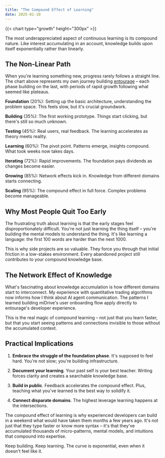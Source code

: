 ```yaml
---
title: "The Compound Effect of Learning"
date: 2025-01-10
---
```


{{< chart type="growth" height="300px" >}}

The most underappreciated aspect of continuous learning is its compound nature. Like interest accumulating in an account, knowledge builds upon itself exponentially rather than linearly.

## The Non-Linear Path

When you're learning something new, progress rarely follows a straight line. The chart above represents my own journey building [entourage](https://entourage.tech) – each phase building on the last, with periods of rapid growth following what seemed like plateaus.

**Foundation** (20%): Setting up the basic architecture, understanding the problem space. This feels slow, but it's crucial groundwork.

**Building** (35%): The first working prototype. Things start clicking, but there's still so much unknown.

**Testing** (45%): Real users, real feedback. The learning accelerates as theory meets reality.

**Learning** (60%): The pivot point. Patterns emerge, insights compound. What took weeks now takes days.

**Iterating** (72%): Rapid improvements. The foundation pays dividends as changes become easier.

**Growing** (85%): Network effects kick in. Knowledge from different domains starts connecting.

**Scaling** (95%): The compound effect in full force. Complex problems become manageable.

## Why Most People Quit Too Early

The frustrating truth about learning is that the early stages feel disproportionately difficult. You're not just learning the thing itself – you're building the mental models to understand the thing. It's like learning a language: the first 100 words are harder than the next 1000.

This is why side projects are so valuable. They force you through that initial friction in a low-stakes environment. Every abandoned project still contributes to your compound knowledge base.

## The Network Effect of Knowledge

What's fascinating about knowledge accumulation is how different domains start to interconnect. My experience with quantitative trading algorithms now informs how I think about AI agent communication. The patterns I learned building miDrive's user onboarding flow apply directly to entourage's developer experience.

This is the real magic of compound learning – not just that you learn faster, but that you start seeing patterns and connections invisible to those without the accumulated context.

## Practical Implications

1. **Embrace the struggle of the foundation phase**. It's supposed to feel hard. You're not slow; you're building infrastructure.

2. **Document your learning**. Your past self is your best teacher. Writing forces clarity and creates a searchable knowledge base.

3. **Build in public**. Feedback accelerates the compound effect. Plus, teaching what you've learned is the best way to solidify it.

4. **Connect disparate domains**. The highest leverage learning happens at the intersections.

The compound effect of learning is why experienced developers can build in a weekend what would have taken them months a few years ago. It's not just that they type faster or know more syntax – it's that they've accumulated thousands of micro-patterns, mental models, and intuitions that compound into expertise.

Keep building. Keep learning. The curve is exponential, even when it doesn't feel like it.
